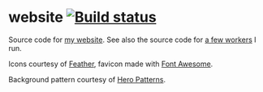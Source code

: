 # website [![Build status](https://badge.buildkite.com/5ec9e994380bc49e3c9bd5e6be0341ca874a272b0e61f900f8.svg?branch=main)](https://buildkite.com/nchlswhttkr/website)

Source code for [my website](https://nicholas.cloud/). See also the source code for [a few workers](https://github.com/nchlswhttkr/workers/) I run.

Icons courtesy of [Feather](https://feathericons.com/), favicon made with [Font Awesome](https://fontawesome.com/license/free/).

Background pattern courtesy of [Hero Patterns](https://www.heropatterns.com/).
